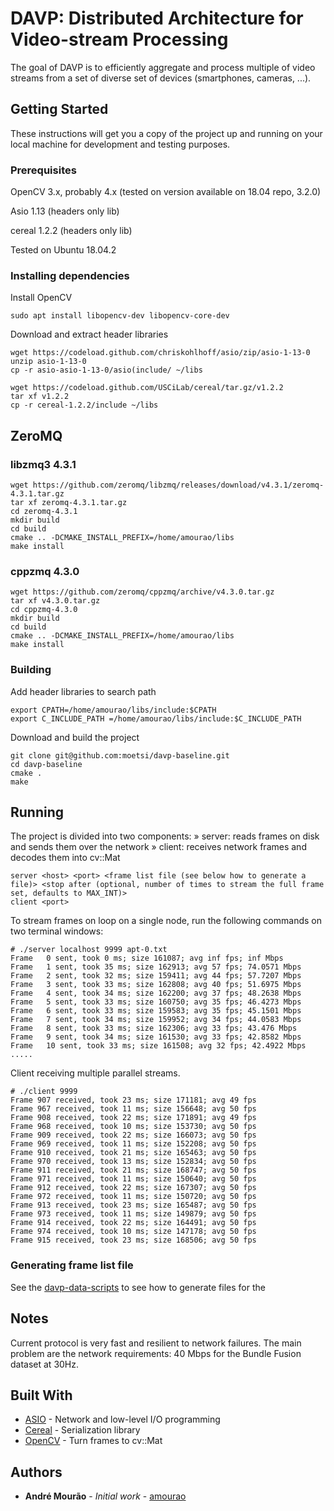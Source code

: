 # DAVP: Distributed Architecture for Video-stream Processing

The goal of DAVP is to efficiently aggregate and process multiple of video streams from a set of diverse set of devices (smartphones, cameras, ...).

## Getting Started

These instructions will get you a copy of the project up and running on your local machine for development and testing purposes.

### Prerequisites

OpenCV 3.x, probably 4.x (tested on version available on 18.04 repo, 3.2.0)

Asio 1.13 (headers only lib)

cereal 1.2.2 (headers only lib)

Tested on Ubuntu 18.04.2

### Installing dependencies

Install OpenCV

```
sudo apt install libopencv-dev libopencv-core-dev
```

Download and extract header libraries

```
wget https://codeload.github.com/chriskohlhoff/asio/zip/asio-1-13-0
unzip asio-1-13-0
cp -r asio-asio-1-13-0/asio(include/ ~/libs
```

```
wget https://codeload.github.com/USCiLab/cereal/tar.gz/v1.2.2
tar xf v1.2.2
cp -r cereal-1.2.2/include ~/libs
```

## ZeroMQ


### libzmq3 4.3.1

```
wget https://github.com/zeromq/libzmq/releases/download/v4.3.1/zeromq-4.3.1.tar.gz
tar xf zeromq-4.3.1.tar.gz
cd zeromq-4.3.1
mkdir build
cd build
cmake .. -DCMAKE_INSTALL_PREFIX=/home/amourao/libs
make install
```

### cppzmq 4.3.0

```
wget https://github.com/zeromq/cppzmq/archive/v4.3.0.tar.gz
tar xf v4.3.0.tar.gz
cd cppzmq-4.3.0
mkdir build
cd build
cmake .. -DCMAKE_INSTALL_PREFIX=/home/amourao/libs
make install
```

### Building


Add header libraries to search path

```
export CPATH=/home/amourao/libs/include:$CPATH
export C_INCLUDE_PATH =/home/amourao/libs/include:$C_INCLUDE_PATH 
```

Download and build the project

```
git clone git@github.com:moetsi/davp-baseline.git
cd davp-baseline
cmake .
make
```

## Running

The project is divided into two components:
» server: reads frames on disk and sends them over the network
» client: receives network frames and decodes them into cv::Mat

```
server <host> <port> <frame list file (see below how to generate a file)> <stop after (optional, number of times to stream the full frame set, defaults to MAX_INT)>
client <port>
```

To stream frames on loop on a single node, run the following commands on two terminal windows:

```
# ./server localhost 9999 apt-0.txt
Frame 	0 sent, took 0 ms; size 161087; avg inf fps; inf Mbps
Frame 	1 sent, took 35 ms; size 162913; avg 57 fps; 74.0571 Mbps
Frame 	2 sent, took 32 ms; size 159411; avg 44 fps; 57.7207 Mbps
Frame 	3 sent, took 33 ms; size 162808; avg 40 fps; 51.6975 Mbps
Frame 	4 sent, took 34 ms; size 162200; avg 37 fps; 48.2638 Mbps
Frame 	5 sent, took 33 ms; size 160750; avg 35 fps; 46.4273 Mbps
Frame 	6 sent, took 33 ms; size 159583; avg 35 fps; 45.1501 Mbps
Frame 	7 sent, took 34 ms; size 159952; avg 34 fps; 44.0583 Mbps
Frame 	8 sent, took 33 ms; size 162306; avg 33 fps; 43.476 Mbps
Frame 	9 sent, took 34 ms; size 161530; avg 33 fps; 42.8582 Mbps
Frame 	10 sent, took 33 ms; size 161508; avg 32 fps; 42.4922 Mbps
.....
```

Client receiving multiple parallel streams.

```
# ./client 9999
Frame 907 received, took 23 ms; size 171181; avg 49 fps
Frame 967 received, took 11 ms; size 156648; avg 50 fps
Frame 908 received, took 22 ms; size 171891; avg 49 fps
Frame 968 received, took 10 ms; size 153730; avg 50 fps
Frame 909 received, took 22 ms; size 166073; avg 50 fps
Frame 969 received, took 11 ms; size 152208; avg 50 fps
Frame 910 received, took 21 ms; size 165463; avg 50 fps
Frame 970 received, took 13 ms; size 152834; avg 50 fps
Frame 911 received, took 21 ms; size 168747; avg 50 fps
Frame 971 received, took 11 ms; size 150640; avg 50 fps
Frame 912 received, took 22 ms; size 167307; avg 50 fps
Frame 972 received, took 11 ms; size 150720; avg 50 fps
Frame 913 received, took 23 ms; size 165487; avg 50 fps
Frame 973 received, took 11 ms; size 149879; avg 50 fps
Frame 914 received, took 22 ms; size 164491; avg 50 fps
Frame 974 received, took 10 ms; size 147178; avg 50 fps
Frame 915 received, took 23 ms; size 168506; avg 50 fps
```

### Generating frame list file

See the [davp-data-scripts](https://github.com/moetsi/davp-data-scripts) to see how to generate files for the 

## Notes

Current protocol is very fast and resilient to network failures.
The main problem are the network requirements: 40 Mbps for the Bundle Fusion dataset at 30Hz.

## Built With

* [ASIO](https://think-async.com/Asio/) - Network and low-level I/O programming
* [Cereal](https://uscilab.github.io/cereal/) - Serialization library
* [OpenCV](https://opencv.org/) - Turn frames to cv::Mat

## Authors

* **André Mourão** - *Initial work* - [amourao](https://github.com/amourao)

